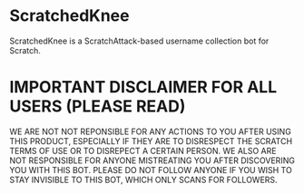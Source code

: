 # ScratchedKnee
ScratchedKnee is a ScratchAttack-based username collection bot for Scratch.

# IMPORTANT DISCLAIMER FOR ALL USERS (PLEASE READ)

WE ARE NOT NOT REPONSIBLE FOR ANY ACTIONS TO YOU AFTER USING THIS PRODUCT, ESPECIALLY IF THEY ARE TO DISRESPECT THE SCRATCH TERMS OF USE OR TO DISREPECT A CERTAIN PERSON.
WE ALSO ARE NOT RESPONSIBLE FOR ANYONE MISTREATING YOU AFTER DISCOVERING YOU WITH THIS BOT. PLEASE DO NOT FOLLOW ANYONE IF YOU WISH TO STAY INVISIBLE TO THIS BOT, WHICH ONLY SCANS FOR FOLLOWERS.
